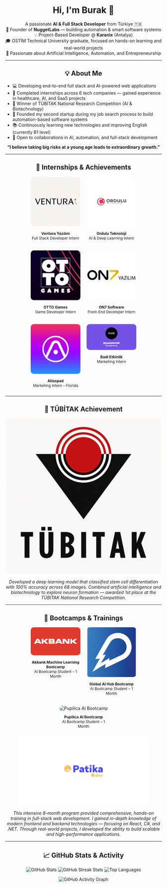 <h1 align="center">Hi, I'm Burak 👋</h1>

<p align="center">
  A passionate <b>AI & Full Stack Developer</b> from Türkiye 🇹🇷 <br/>
  🚀 Founder of <b>NuggetLabs</b> — building automation & smart software systems <br/>
  💡 Project-Based Developer @ <b>Karanix</b> (Antalya) <br/>
  🎓 OSTİM Technical University graduate, focused on hands-on learning and real-world projects <br/>
  🧠 Passionate about Artificial Intelligence, Automation, and Entrepreneurship
</p>

---

<h2 align="center">💡 About Me</h2>

- 💻 Developing end-to-end full stack and AI-powered web applications  
- 🎯 Completed internships across 6 tech companies — gained experience in healthcare, AI, and SaaS projects  
- 🧬 Winner of TÜBİTAK National Research Competition (AI & Biotechnology)  
- 🚀 Founded my second startup during my job search process to build automation-based software systems  
- 📚 Continuously learning new technologies and improving English (currently B1 level)  
- 🤝 Open to collaborations in AI, automation, and full-stack development  

<p align="center">
  <b>“I believe taking big risks at a young age leads to extraordinary growth.”</b>
</p>

---

<h2 align="center">💼 Internships & Achievements</h2>

<div align="center" style="display:flex; flex-wrap: wrap; justify-content: center; gap: 20px; width: 100%; max-width: 900px;">
  <div style="max-width: 160px;">
    <img src="./assets/ventura.png" alt="Ventura Yazılım" style="max-width: 100%; height: auto; border-radius: 10px;"/>
    <p style="text-align:center;font-size:12px;"><b>Ventura Yazılım</b><br/>Full Stack Developer Intern</p>
  </div>
  <div style="max-width: 160px;">
    <img src="./assets/ordulu.jpg.webp" alt="Ordulu Teknoloji" style="max-width: 100%; height: auto; border-radius: 10px;"/>
    <p style="text-align:center;font-size:12px;"><b>Ordulu Teknoloji</b><br/>AI & Deep Learning Intern</p>
  </div>
  <div style="max-width: 160px;">
    <img src="./assets/otto.jpg" alt="OTTO Games" style="max-width: 100%; height: auto; border-radius: 10px;"/>
    <p style="text-align:center;font-size:12px;"><b>OTTO Games</b><br/>Game Developer Intern</p>
  </div>
  <div style="max-width: 160px;">
    <img src="./assets/on7.jpeg" alt="ON7 Software" style="max-width: 100%; height: auto; border-radius: 10px;"/>
    <p style="text-align:center;font-size:12px;"><b>ON7 Software</b><br/>Front-End Developer Intern</p>
  </div>
  <div style="max-width: 160px;">
    <img src="./assets/atlaspad.jpg" alt="Atlaspad" style="max-width: 100%; height: auto; border-radius: 10px;"/>
    <p style="text-align:center;font-size:12px;"><b>Atlaspad</b><br/>Marketing Intern – Florida</p>
  </div>
  <div style="max-width: 160px;">
    <img src="./assets/badi.jpg" alt="Badi Etkinlik" style="max-width: 100%; height: auto; border-radius: 10px;"/>
    <p style="text-align:center;font-size:12px;"><b>Badi Etkinlik</b><br/>Marketing Intern</p>
  </div>
</div>

---

<h2 align="center">🥇 TÜBİTAK Achievement</h2>

<p align="center">
  <img src="./assets/tubitak.png" width="500" alt="TÜBİTAK Achievement"/>
</p>

<p align="center">
  <i>
  Developed a deep learning model that classified stem cell differentiation with 100% accuracy across 68 images.  
  Combined artificial intelligence and biotechnology to explore neuron formation — awarded 1st place at the TÜBİTAK National Research Competition.
  </i>
</p>

---

<h2 align="center">🧠 Bootcamps & Trainings</h2>

<div align="center" style="display:flex; flex-wrap: wrap; justify-content: center; gap: 20px; width: 100%; max-width: 900px;">
  <div style="max-width: 160px;">
    <img src="./assets/bootcamp/akbank.jpg" alt="Akbank ML Bootcamp" style="max-width: 100%; height: auto; border-radius: 10px;"/>
    <p style="text-align:center;font-size:12px;"><b>Akbank Machine Learning Bootcamp</b><br/>AI Bootcamp Student – 1 Month</p>
  </div>
  <div style="max-width: 160px;">
    <img src="./assets/bootcamp/Global.jpeg" alt="Global AI Hub Bootcamp" style="max-width: 100%; height: auto; border-radius: 10px;"/>
    <p style="text-align:center;font-size:12px;"><b>Global AI Hub Bootcamp</b><br/>AI Bootcamp Student – 1 Month</p>
  </div>
  <div style="max-width: 160px;">
    <img src="./assets/bootcamp/PUPİLICA.png" alt="Pupilica AI Bootcamp" style="max-width: 100%; height: auto; border-radius: 10px;"/>
    <p style="text-align:center;font-size:12px;"><b>Pupilica AI Bootcamp</b><br/>AI Bootcamp Student – 1 Month</p>
  </div>
</div>

<p align="center">
  <img src="./assets/bootcamp/patika.png" width="420" alt="Patika+ Full Stack Bootcamp"/>
</p>

<p align="center">
  <i>
  This intensive 8-month program provided comprehensive, hands-on training in full-stack web development.  
  I gained in-depth knowledge of modern frontend and backend technologies — focusing on React, C#, and .NET.  
  Through real-world projects, I developed the ability to build scalable and high-performance applications.
  </i>
</p>

---

<h2 align="center">📈 GitHub Stats & Activity</h2>

<p align="center">
  <img src="https://github-readme-stats.vercel.app/api?username=BurakTeli&show_icons=true&theme=github_dark&hide_border=true" height="150" alt="GitHub Stats"/>
  <img src="https://github-readme-streak-stats.herokuapp.com?user=BurakTeli&theme=github-dark&hide_border=true" height="150" alt="GitHub Streak Stats"/>
  <img src="https://github-readme-stats.vercel.app/api/top-langs/?username=BurakTeli&layout=compact&theme=github_dark&hide_border=true" height="150" alt="Top Languages"/>
</p>

<p align="center">
  <img src="https://github-readme-activity-graph.vercel.app/graph?username=BurakTeli&theme=react-dark&custom_title=Burak%20Telli's%20Contribution%20Graph&hide_border=true" height="230" alt="GitHub Activity Graph"/>
</p>
